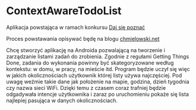 # ContextAwareTodoList

Aplikacja powstająca w ramach konkursu [Daj się poznać](http://www.maciejaniserowicz.com/daj-sie-poznac/)

Proces powstawania opisywać będę na blogu [chmielowski.net](http://www.chmielowski.net)

Chcę stworzyć aplikację na Androida pozwalającą na tworzenie i zarządzanie listami zadań do zrobienia. 
Zgodnie z regułami Getting Things Done, zadania do wykonania powinny być skategoryzowane według kontekstu: w domu, w pracy, na mieście itd. 
Program będzie uczył się więc w jakich okolicznościach użytkownik której listy używa najczęściej. Pod uwagę weźmie takie dane jak położenie na mapie, godzina, dzień tygodnia czy nazwa sieci WiFi.
Dzięki temu z czasem coraz trafniej będzie odgadywała intencje użytkownika i zaraz po uruchomieniu pokaże się lista najlepiej pasująca w danych okolicznościach.
